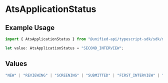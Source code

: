 # AtsApplicationStatus

## Example Usage

```typescript
import { AtsApplicationStatus } from "@unified-api/typescript-sdk/sdk/models/shared";

let value: AtsApplicationStatus = "SECOND_INTERVIEW";
```

## Values

```typescript
"NEW" | "REVIEWING" | "SCREENING" | "SUBMITTED" | "FIRST_INTERVIEW" | "SECOND_INTERVIEW" | "THIRD_INTERVIEW" | "BACKGROUND_CHECK" | "OFFERED" | "ACCEPTED" | "HIRED" | "REJECTED" | "DECLINED" | "WITHDRAWN"
```
